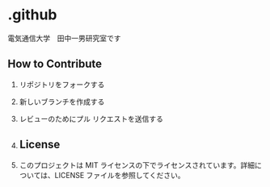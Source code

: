 # .github
電気通信大学　田中一男研究室です

## How to Contribute
1. リポジトリをフォークする
2. 新しいブランチを作成する
3. レビューのためにプル リクエストを送信する

4. ## License
5. このプロジェクトは MIT ライセンスの下でライセンスされています。詳細については、LICENSE ファイルを参照してください。
